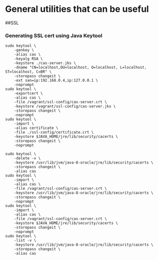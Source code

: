# General utilities that can be useful

##SSL
### Generating SSL cert using Java Keytool
	sudo keytool \
		-genkey \
		-alias cas \
		-keyalg RSA \
		-keystore ./cas-server.jks \
		-dname "CN=localhost,OU=localhost, O=localhost, L=localhost, ST=localhost, C=BR" \
		-storepass changeit \
		-ext san=ip:192.168.0.4,ip:127.0.0.1 \
		-noprompt
	sudo keytool \
		-exportcert \
		-alias cas \
		-file /vagrant/ssl-config/cas-server.crt \
		-keystore /vagrant/ssl-config/cas-server.jks \
		-storepass changeit \
		-noprompt	
	sudo keytool \
		-import \
		-alias certificate \
		-file ./ssl-config/certificate.crt \
		-keystore $JAVA_HOME/jre/lib/security/cacerts \
		-storepass changeit \
		-noprompt 

	sudo keytool \
		-delete -v \
		-keystore /usr/lib/jvm/java-8-oracle/jre/lib/security/cacerts \
		-storepass changeit \
		-alias cas
	sudo keytool \
		-import \
		-alias cas \
		-file /vagrant/ssl-config/cas-server.crt \
		-keystore /usr/lib/jvm/java-8-oracle/jre/lib/security/cacerts \
		-storepass changeit \
		-noprompt 
	sudo keytool \
		-import \
		-alias cas \
		-file /vagrant/ssl-config/cas-server.crt \
		-keystore $JAVA_HOME/jre/lib/security/cacerts \
		-storepass changeit \
		-noprompt 
	sudo keytool \
		-list -v \
		-keystore /usr/lib/jvm/java-8-oracle/jre/lib/security/cacerts \
		-storepass changeit \
		-alias cas
